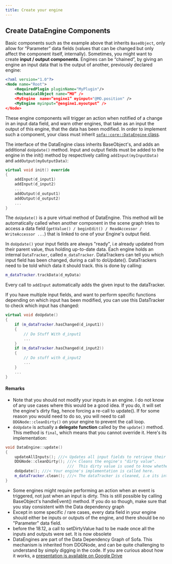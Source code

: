 ```yaml
---
title: Create your engine
---
```


Create DataEngine Components
--------------------------

Basic components such as the example above that inherits `BaseObject`, only allow for “Parameter” data fields (values that can be changed but only affect the component itself, internally).
Sometimes, you might want to create **input / output components**.
Engines can be “chained”, by giving an engine an input data that is the output of another, previously declared engine:
``` xml
<?xml version="1.0"?>
<Node name="Root">
    <RequiredPlugin pluginName="MyPlugin"/>
    <MechanicalObject name=”MO” />
    <MyEngine  name=”engine1” myinput="@MO.position" />
    <MyEngine myinput=”@engine1.myoutput” />
</Node>
```

These engine components will trigger an action when notified of a change in an input data field, and warn other engines, that take as an input the output of this engine, that the data has been modified.
In order to implement such a component, your class must inherit [`sofa::core::DataEngine` class]( https://www.sofa-framework.org/api/master/sofa/html/classsofa_1_1core_1_1_data_engine.html "DataEngine").

The interface of the DataEngine class inherits BaseObject's, and adds an additional `doUpdate()` method. Input and output fields must be added to the engine in the init() method by respectively calling `addInput(myInputData)` and `addOutput(myOutputData)`:

```cpp
virtual void init() override
{
	addInput(d_input1)
	addInput(d_input2)
    ...
	addOutput(d_output1)
	addOutput(d_output2)
	...
}
```
The `doUpdate()` is a pure virtual method of DataEngine. This method will be automatically called when another component in the scene graph tries to access a data field (`getValue() / beginEdit() / ReadAccessor / WriteAccessor ...`) that is linked to one of your Engine's output field.

In `doUpdate()` your input fields are always "ready", i.e already updated from their parent value, thus holding up-to-date data.
Each engine holds an internal `DataTracker`, called `m_dataTracker`. DataTrackers can tell you which input field has been changed, during a call to doUpdate(). DataTrackers need to be told which data it should track. this is done by calling:
```cpp
m_dataTracker.trackData(d_myData)
```
Every call to `addInput` automatically adds the given input to the dataTracker.

If you have multiple input fields, and want to perform specific functions depending on which input has been modified, you can use this DataTracker to check which input has changed:
```cpp
virtual void doUpdate()
{
	if (m_dataTracker.hasChanged(d_input1))
	{
		// Do Stuff With d_input1
		...
	}
	if (m_dataTracker.hasChanged(d_input2))
	{
		// Do stuff with d_input2
		...
	}
	...
}
```

#### Remarks ####

- Note that you should not modify your inputs in an engine. I do not know of any use cases where this would be a good idea. If you do, it will set the engine's dirty flag, hence forcing a re-call to update().
If for some reason you would need to do so, you will need to call `DDGNode::cleanDirty()` on your engine to prevent the call loop.
- `doUpdate` is actually a **delegate function** called by the `update()` method. This method is `final`, which means that you cannot override it. Here's its implementation:

```cpp
void DataEngine::update()
{
    updateAllInputs(); ///< Updates all input fields to retrieve their parent values if changed
    DDGNode::cleanDirty(); ///< Cleans the engine's "dirty value".
	                       ///  This dirty value is used to know whether or not the call to update is necessary
    doUpdate(); ///< Your engine's implementation is called here.
    m_dataTracker.clean(); ///< The dataTracker is cleaned, i.e its internal counters are synced with the input's counters
}
```
- Some engines might require performing an action when an event is triggered, not just when an input is dirty. This is still possible by calling BaseObject's handleEvent() method. If you do so though, make sure that you stay consistent with the Data dependency graph
- Except in some specific / rare cases, every data field in your engine should either be inputs or outputs of the engine, and there should be no "Parameter" data field.
- before the 18.12, a call to setDirtyValue had to be made once all the inputs and outputs were set. It is now obsolete
- DataEngines are part of the Data Dependency Graph of Sofa. This mechanism is inherited from DDGNode, and can be quite challenging to understand by simply digging in the code. If you are curious about how it works, a [presentation is available on Google Drive](https://docs.google.com/presentation/d/1p0a3PVYhfZS9Vqkvn2DIYUo10SDnJolb2QYKZIy5W3s/edit) 
